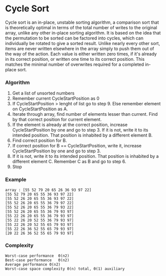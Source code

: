 # Cycle Sort
Cycle sort is an in-place, unstable sorting algorithm, a comparison sort that is theoretically optimal in terms of the total number of writes to the original array, unlike any other in-place sorting algorithm. It is based on the idea that the permutation to be sorted can be factored into cycles, which can individually be rotated to give a sorted result.
Unlike nearly every other sort, items are never written elsewhere in the array simply to push them out of the way of the action. Each value is either written zero times, if it's already in its correct position, or written one time to its correct position. This matches the minimal number of overwrites required for a completed in-place sort.

### Algorithm
1. Get a list of unsorted numbers
2. Remember current CycleStartPosition as 0
3. If CycleStartPosition > lenght of list go to step 9. Else remember element on CycleStartPosition as A.
4. Iterate through array, find number of elements lesser than current. Find by that correct position for current element. 
5. If the element is already at the correct position, increase CycleStartPosition by one and go to step 3. If it is not, write it to its intended position. That position is inhabited by a different element B. 
6. Find correct position for B.
7. If correct position for B == CycleStartPosition, write it, increase CycleStartPosition by one and go to step 3.
8. If it is not, write it to its intended position. That position is inhabited by a different element C. Remember C as B and go to step 6.
9. Stop

### Example
```
array : [55 52 79 20 65 26 36 93 97 22]
[55 52 79 20 65 55 36 93 97 22]
[55 52 26 20 65 55 36 93 97 22]
[55 52 26 20 65 55 36 79 97 22]
[55 52 26 20 65 55 36 79 93 22]
[55 52 26 20 65 55 36 79 93 97]
[55 22 26 20 65 55 36 79 93 97]
[55 22 26 20 52 55 36 79 93 97]
[55 22 26 20 52 55 65 79 93 97]
[55 22 26 36 52 55 65 79 93 97]
[20 22 26 36 52 55 65 79 93 97]
```

### Complexity
```
Worst-case performance	Θ(n2)
Best-case performance	Θ(n2)
Average performance	Θ(n2)
Worst-case space complexity	Θ(n) total, Θ(1) auxiliary
```
